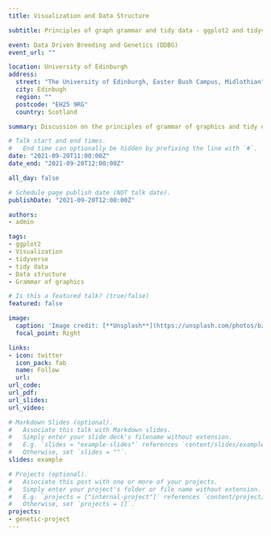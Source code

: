 ```yaml
---
title: Visualization and Data Structure

subtitle: Principles of graph grammar and tidy data - ggplot2 and tidyverse

event: Data Driven Breeding and Genetics (DDBG)
event_url: ""

location: University of Edinburgh
address:
  street: "The University of Edinburgh, Easter Bush Campus, Midlothian"
  city: Edinbugh
  region: ""
  postcode: "EH25 9RG"
  country: Scotland

summary: Discussion on the principles of grammar of graphics and tidy data with application using the tidyverse

# Talk start and end times.
#   End time can optionally be hidden by prefixing the line with `#`.
date: "2021-09-20T11:00:00Z"
date_end: "2021-09-20T12:00:00Z"

all_day: false

# Schedule page publish date (NOT talk date).
publishDate: "2021-09-20T12:00:00Z"

authors: 
- admin

tags:
- ggplot2
- Visualization
- tidyverse
- tidy data
- Data structure
- Grammar of graphics

# Is this a featured talk? (true/false)
featured: false

image:
  caption: 'Image credit: [**Unsplash**](https://unsplash.com/photos/bzdhc5b3Bxs)'
  focal_point: Right

links:
- icon: twitter
  icon_pack: fab
  name: Follow
  url:
url_code: 
url_pdf: 
url_slides: 
url_video: 

# Markdown Slides (optional).
#   Associate this talk with Markdown slides.
#   Simply enter your slide deck's filename without extension.
#   E.g. `slides = "example-slides"` references `content/slides/example-slides.md`.
#   Otherwise, set `slides = ""`.
slides: example

# Projects (optional).
#   Associate this post with one or more of your projects.
#   Simply enter your project's folder or file name without extension.
#   E.g. `projects = ["internal-project"]` references `content/project/deep-learning/index.md`.
#   Otherwise, set `projects = []`.
projects:
- genetic-project
---
```

